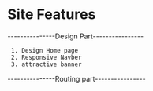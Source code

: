 # Site Features 
  ---------------Design Part----------------
    
     1. Design Home page 
     2. Responsive Navber
     3. attractive banner

 ---------------Routing part----------------
